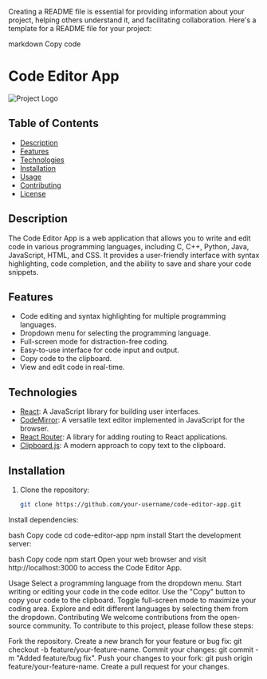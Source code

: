 Creating a README file is essential for providing information about your project, helping others understand it, and facilitating collaboration. Here's a template for a README file for your project:

markdown
Copy code
# Code Editor App

![Project Logo](link-to-your-logo-image.png)

## Table of Contents

- [Description](#description)
- [Features](#features)
- [Technologies](#technologies)
- [Installation](#installation)
- [Usage](#usage)
- [Contributing](#contributing)
- [License](#license)

## Description

The Code Editor App is a web application that allows you to write and edit code in various programming languages, including C, C++, Python, Java, JavaScript, HTML, and CSS. It provides a user-friendly interface with syntax highlighting, code completion, and the ability to save and share your code snippets.

## Features

- Code editing and syntax highlighting for multiple programming languages.
- Dropdown menu for selecting the programming language.
- Full-screen mode for distraction-free coding.
- Easy-to-use interface for code input and output.
- Copy code to the clipboard.
- View and edit code in real-time.

## Technologies

- [React](https://reactjs.org/): A JavaScript library for building user interfaces.
- [CodeMirror](https://codemirror.net/): A versatile text editor implemented in JavaScript for the browser.
- [React Router](https://reactrouter.com/): A library for adding routing to React applications.
- [Clipboard.js](https://clipboardjs.com/): A modern approach to copy text to the clipboard.

## Installation

1. Clone the repository:

   ```bash
   git clone https://github.com/your-username/code-editor-app.git
Install dependencies:

bash
Copy code
cd code-editor-app
npm install
Start the development server:

bash
Copy code
npm start
Open your web browser and visit http://localhost:3000 to access the Code Editor App.

Usage
Select a programming language from the dropdown menu.
Start writing or editing your code in the code editor.
Use the "Copy" button to copy your code to the clipboard.
Toggle full-screen mode to maximize your coding area.
Explore and edit different languages by selecting them from the dropdown.
Contributing
We welcome contributions from the open-source community. To contribute to this project, please follow these steps:

Fork the repository.
Create a new branch for your feature or bug fix: git checkout -b feature/your-feature-name.
Commit your changes: git commit -m "Added feature/bug fix".
Push your changes to your fork: git push origin feature/your-feature-name.
Create a pull request for your changes.
